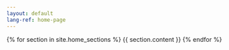 ```yaml
---
layout: default
lang-ref: home-page
---
```

{% for section in site.home_sections %}
  {{ section.content }}
{% endfor %}
